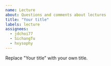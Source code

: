 ```yaml
---
name: Lecture
about: Questions and comments about lectures
title: "Your title"
labels: lecture
assignees:
  - jdchoi77
  - SichangTu
  - hxysophy
---
```


Replace "Your title" with your own title.
